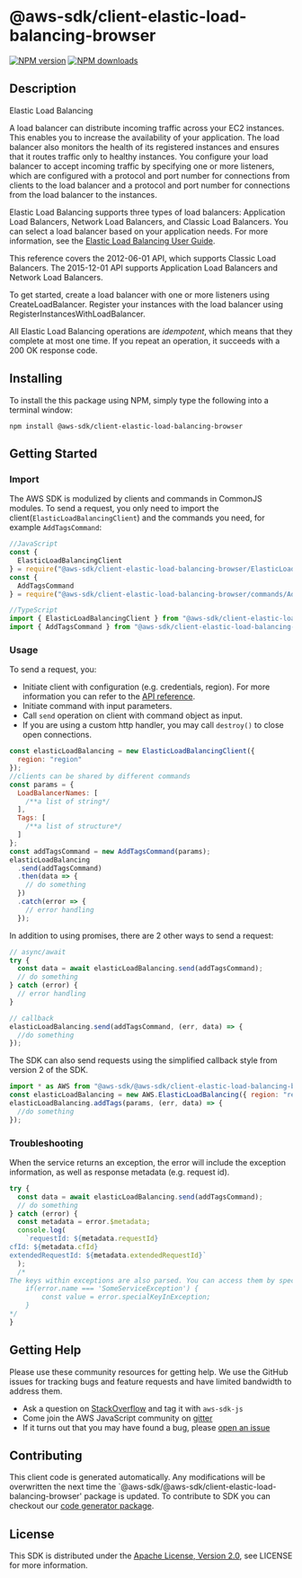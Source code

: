 # @aws-sdk/client-elastic-load-balancing-browser

[![NPM version](https://img.shields.io/npm/v/@aws-sdk/client-elastic-load-balancing-browser/preview.svg)](https://www.npmjs.com/package/@aws-sdk/client-elastic-load-balancing-browser)
[![NPM downloads](https://img.shields.io/npm/dm/@aws-sdk/client-elastic-load-balancing-browser.svg)](https://www.npmjs.com/package/@aws-sdk/client-elastic-load-balancing-browser)

## Description

<fullname>Elastic Load Balancing</fullname> <p>A load balancer can distribute incoming traffic across your EC2 instances. This enables you to increase the availability of your application. The load balancer also monitors the health of its registered instances and ensures that it routes traffic only to healthy instances. You configure your load balancer to accept incoming traffic by specifying one or more listeners, which are configured with a protocol and port number for connections from clients to the load balancer and a protocol and port number for connections from the load balancer to the instances.</p> <p>Elastic Load Balancing supports three types of load balancers: Application Load Balancers, Network Load Balancers, and Classic Load Balancers. You can select a load balancer based on your application needs. For more information, see the <a href="http://docs.aws.amazon.com/elasticloadbalancing/latest/userguide/">Elastic Load Balancing User Guide</a>.</p> <p>This reference covers the 2012-06-01 API, which supports Classic Load Balancers. The 2015-12-01 API supports Application Load Balancers and Network Load Balancers.</p> <p>To get started, create a load balancer with one or more listeners using <a>CreateLoadBalancer</a>. Register your instances with the load balancer using <a>RegisterInstancesWithLoadBalancer</a>.</p> <p>All Elastic Load Balancing operations are <i>idempotent</i>, which means that they complete at most one time. If you repeat an operation, it succeeds with a 200 OK response code.</p>

## Installing

To install the this package using NPM, simply type the following into a terminal window:

```
npm install @aws-sdk/client-elastic-load-balancing-browser
```

## Getting Started

### Import

The AWS SDK is modulized by clients and commands in CommonJS modules. To send a request, you only need to import the client(`ElasticLoadBalancingClient`) and the commands you need, for example `AddTagsCommand`:

```javascript
//JavaScript
const {
  ElasticLoadBalancingClient
} = require("@aws-sdk/client-elastic-load-balancing-browser/ElasticLoadBalancingClient");
const {
  AddTagsCommand
} = require("@aws-sdk/client-elastic-load-balancing-browser/commands/AddTagsCommand");
```

```javascript
//TypeScript
import { ElasticLoadBalancingClient } from "@aws-sdk/client-elastic-load-balancing-browser/ElasticLoadBalancingClient";
import { AddTagsCommand } from "@aws-sdk/client-elastic-load-balancing-browser/commands/AddTagsCommand";
```

### Usage

To send a request, you:

- Initiate client with configuration (e.g. credentials, region). For more information you can refer to the [API reference][].
- Initiate command with input parameters.
- Call `send` operation on client with command object as input.
- If you are using a custom http handler, you may call `destroy()` to close open connections.

```javascript
const elasticLoadBalancing = new ElasticLoadBalancingClient({
  region: "region"
});
//clients can be shared by different commands
const params = {
  LoadBalancerNames: [
    /**a list of string*/
  ],
  Tags: [
    /**a list of structure*/
  ]
};
const addTagsCommand = new AddTagsCommand(params);
elasticLoadBalancing
  .send(addTagsCommand)
  .then(data => {
    // do something
  })
  .catch(error => {
    // error handling
  });
```

In addition to using promises, there are 2 other ways to send a request:

```javascript
// async/await
try {
  const data = await elasticLoadBalancing.send(addTagsCommand);
  // do something
} catch (error) {
  // error handling
}
```

```javascript
// callback
elasticLoadBalancing.send(addTagsCommand, (err, data) => {
  //do something
});
```

The SDK can also send requests using the simplified callback style from version 2 of the SDK.

```javascript
import * as AWS from "@aws-sdk/@aws-sdk/client-elastic-load-balancing-browser/ElasticLoadBalancing";
const elasticLoadBalancing = new AWS.ElasticLoadBalancing({ region: "region" });
elasticLoadBalancing.addTags(params, (err, data) => {
  //do something
});
```

### Troubleshooting

When the service returns an exception, the error will include the exception information, as well as response metadata (e.g. request id).

```javascript
try {
  const data = await elasticLoadBalancing.send(addTagsCommand);
  // do something
} catch (error) {
  const metadata = error.$metadata;
  console.log(
    `requestId: ${metadata.requestId}
cfId: ${metadata.cfId}
extendedRequestId: ${metadata.extendedRequestId}`
  );
  /*
The keys within exceptions are also parsed. You can access them by specifying exception names:
    if(error.name === 'SomeServiceException') {
        const value = error.specialKeyInException;
    }
*/
}
```

## Getting Help

Please use these community resources for getting help. We use the GitHub issues for tracking bugs and feature requests and have limited bandwidth to address them.

- Ask a question on [StackOverflow](https://stackoverflow.com/questions/tagged/aws-sdk-js) and tag it with `aws-sdk-js`
- Come join the AWS JavaScript community on [gitter](https://gitter.im/aws/aws-sdk-js-v3)
- If it turns out that you may have found a bug, please [open an issue](https://github.com/aws/aws-sdk-js-v3/issues)

## Contributing

This client code is generated automatically. Any modifications will be overwritten the next time the `@aws-sdk/@aws-sdk/client-elastic-load-balancing-browser' package is updated. To contribute to SDK you can checkout our [code generator package][].

## License

This SDK is distributed under the
[Apache License, Version 2.0](http://www.apache.org/licenses/LICENSE-2.0),
see LICENSE for more information.

[code generator package]: https://github.com/aws/aws-sdk-js-v3/tree/master/packages/service-types-generator
[api reference]: https://docs.aws.amazon.com/AWSJavaScriptSDK/latest/
